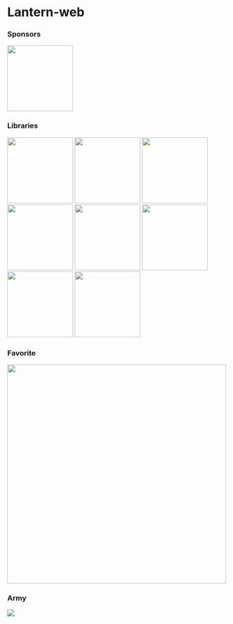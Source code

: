 # Lantern-web

### Sponsors
<img src="http://cfile9.uf.tistory.com/image/2249883E5764CBE8279EC6" width=150>

### Libraries
<div>
<img src="http://i.imgur.com/qlPei7z.png" width=150>
<img src="http://image.toast.com/aaaadh/real/2016/techblog/vuejs.png" width=150>
<img src="http://sass-lang.com/assets/img/logos/logo-b6e1ef6e.svg" width=150>
<img src="https://avatars0.githubusercontent.com/u/6200624?v=3&s=400" width=150>
<img src="https://cms-assets.tutsplus.com/uploads/users/831/posts/25911/preview_image/webpack-tuts.jpg" width=150>
<img src="https://pkp.sfu.ca/wp-content/uploads/2016/09/bootstrap-logo.png" width=150>
<img src="https://d1xwtr0qwr70yv.cloudfront.net/assets/tech/d3-d1310b8d819e261d3a7ed3a5c371496b.svg" width=150>
<img src="https://camo.githubusercontent.com/02ed3f6695f288aedec24c2a329c667281efef5f/687474703a2f2f707265636973696f6e2d736f6674776172652e636f6d2f77702d636f6e74656e742f75706c6f6164732f323031342f30342f6a5175726572792e676966" width=150>
</div>

### Favorite
<img src="http://post.phinf.naver.net/MjAxNzA1MjhfMjc4/MDAxNDk1OTU0NjAxMzUw.9lO6tdUNNXRe1UByWNw9Ioj3gAv2TWp-aGaihoGo4uAg.ajlHYIjVLPIOW8nTHIbvzcBjGTnnhXC0Q5L3vbMad8Ug.JPEG/JYP_8698%EB%B3%B4%EC%A0%95.jpg?type=w1200" width=500>

### Army
![](https://img.shields.io/badge/discharging-2019--05--02-brightgreen.svg)